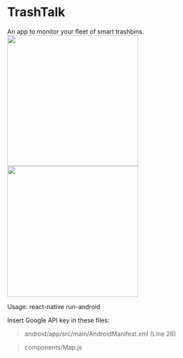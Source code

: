 # TrashTalk

An app to monitor your fleet of smart trashbins.
<img src="https://user-images.githubusercontent.com/61932721/166980235-cf2a5835-3c5d-4958-aab4-b5908111fb65.png" width="300">
<img src="https://user-images.githubusercontent.com/61932721/166980309-91a5005d-cb1b-419b-88c9-88eaad370942.png" width="300">
<br>


Usage: react-native run-android

Insert Google API key in these files:
> android/app/src/main/AndroidManifest.xml (Line 28)


> components/Map.js
